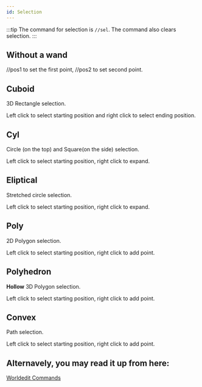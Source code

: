 ```yaml
---
id: Selection
---
```


:::tip
The command for selection is `//sel`. The command also clears selection.
:::
  
## Without a wand
//pos1 to set the first point, //pos2 to set second point.
  
## Cuboid
3D Rectangle selection.

Left click to select starting position and right click to select ending position.

## Cyl
Circle (on the top) and Square(on the side) selection.

Left click to select starting position, right click to expand.

## Eliptical
Stretched circle selection.

Left click to select starting position, right click to expand.

## Poly
2D Polygon selection.

Left click to select starting position, right click to add point.

## Polyhedron
**Hollow** 3D Polygon selection.

Left click to select starting position, right click to add point.

## Convex
Path selection.

Left click to select starting position, right click to add point.

## Alternavely, you may read it up from here:
[Worldedit Commands](https://minecraft-worldedit.fandom.com/wiki/Worldedit_Commands)